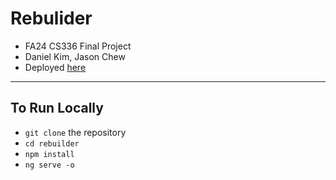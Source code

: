 # Rebulider

- FA24 CS336 Final Project
- Daniel Kim, Jason Chew
- Deployed [here](https://rebuilder-app.web.app/)

---

## To Run Locally

- `git clone` the repository
- `cd rebuilder`
- `npm install`
- `ng serve -o`
